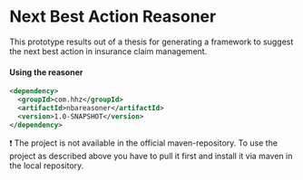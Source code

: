# Next Best Action Reasoner

This prototype results out of a thesis for generating a framework to suggest the next best action in insurance claim management.




#### Using the reasoner

 

```xml
<dependency>
  <groupId>com.hhz</groupId>
  <artifactId>nbareasoner</artifactId>
  <version>1.0-SNAPSHOT</version>
</dependency>
```


:heavy_exclamation_mark: The project is not available in the official maven-repository. To use the project as described above you have to pull it first and install it via maven in the local repository.